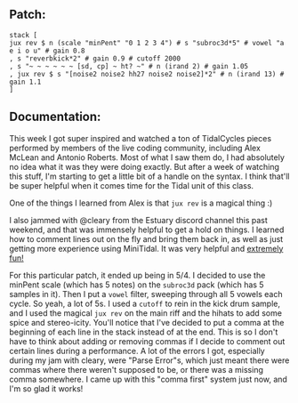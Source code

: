 ## Patch:

    stack [
    jux rev $ n (scale "minPent" "0 1 2 3 4") # s "subroc3d*5" # vowel "a e i o u" # gain 0.8
    , s "reverbkick*2" # gain 0.9 # cutoff 2000
    , s "~ ~ ~ ~ ~ ~ [sd, cp] ~ ht? ~" # n (irand 2) # gain 1.05
    , jux rev $ s "[noise2 noise2 hh27 noise2 noise2]*2" # n (irand 13) # gain 1.1
    ]

## Documentation:

This week I got super inspired and watched a ton of TidalCycles pieces performed by members of the live coding community, including Alex McLean and Antonio Roberts. Most of what I saw them do, I had absolutely no idea what it was they were doing exactly. But after a week of watching this stuff, I'm starting to get a little bit of a handle on the syntax. I think that'll be super helpful when it comes time for the Tidal unit of this class.

One of the things I learned from Alex is that `jux rev` is a magical thing :)

I also jammed with @cleary from the Estuary discord channel this past weekend, and that was immensely helpful to get a hold on things. I learned how to comment lines out on the fly and bring them back in, as well as just getting more experience using MiniTidal. It was very helpful and [extremely fun!](https://www.youtube.com/watch?v=cCrAWhQaDIk&t=1436s) 

For this particular patch, it ended up being in 5/4. I decided to use the minPent scale (which has 5 notes) on the `subroc3d` pack (which has 5 samples in it). Then I put a `vowel` filter, sweeping through all 5 vowels each cycle. So yeah, a lot of 5s. I used a `cutoff` to rein in the kick drum sample, and I used the magical `jux rev` on the main riff and the hihats to add some spice and stereo-icity. You'll notice that I've decided to put a comma at the beginning of each line in the stack instead of at the end. This is so I don't have to think about adding or removing commas if I decide to comment out certain lines during a performance. A lot of the errors I got, especially during my jam with cleary, were "Parse Error"s, which just meant there were commas where there weren't supposed to be, or there was a missing comma somewhere. I came up with this "comma first" system just now, and I'm so glad it works!